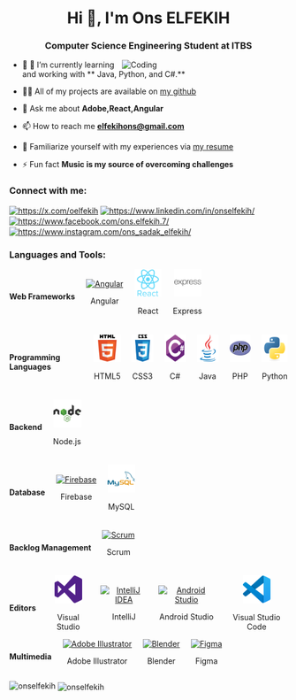 <h1 align="center">Hi 👋, I'm Ons ELFEKIH</h1>
<h3 align="center"> Computer Science Engineering Student at ITBS  </h3>
<img align="right" alt="Coding" width="300" src="https://i0.wp.com/itbs.tn/hojoseq/2020/04/itbs-favicon.png?fit=512%2C512&ssl=1" />


- 🌱 🌱 I’m currently learning and working with  ** Java, Python, and C#.**

- 👨‍💻 All of my projects are available on [my github](https://github.com/OnsElfekih)

- 💬 Ask me about **Adobe,React,Angular**

- 📫 How to reach me **elfekihons@gmail.com**

- 📄   Familiarize yourself with my experiences via [my resume](https://github.com/user-attachments/files/18389713/CV.pdf)

- ⚡ Fun fact **Music is my source of overcoming challenges**

<h3 align="left">Connect with me:</h3>
<p align="left">
<a href="https://twitter.com/https://x.com/oelfekih" target="blank"><img align="center" src="https://raw.githubusercontent.com/rahuldkjain/github-profile-readme-generator/master/src/images/icons/Social/twitter.svg" alt="https://x.com/oelfekih" height="30" width="40" /></a>
<a href="https://linkedin.com/in/https://www.linkedin.com/in/onselfekih/" target="blank"><img align="center" src="https://raw.githubusercontent.com/rahuldkjain/github-profile-readme-generator/master/src/images/icons/Social/linked-in-alt.svg" alt="https://www.linkedin.com/in/onselfekih/" height="30" width="40" /></a>
<a href="https://fb.com/https://www.facebook.com/ons.elfekih.7/" target="blank"><img align="center" src="https://raw.githubusercontent.com/rahuldkjain/github-profile-readme-generator/master/src/images/icons/Social/facebook.svg" alt="https://www.facebook.com/ons.elfekih.7/" height="30" width="40" /></a>
<a href="https://instagram.com/https://www.instagram.com/ons_sadak_elfekih/" target="blank"><img align="center" src="https://raw.githubusercontent.com/rahuldkjain/github-profile-readme-generator/master/src/images/icons/Social/instagram.svg" alt="https://www.instagram.com/ons_sadak_elfekih/" height="30" width="40" /></a>
</p>

<h3 align="left">Languages and Tools:</h3>
<div style="display: flex; flex-direction: column; gap: 20px;">
  <!-- Web Frameworks -->
  <div style="display: flex; align-items: center; gap: 20px;">
    <h4>Web Frameworks</h4>
    <div style="text-align: center;">
      <a href="https://angular.io" target="_blank" rel="noreferrer">
        <img src="https://angular.io/assets/images/logos/angular/angular.svg" alt="Angular" width="50" height="50"/>
      </a>
      <p>Angular</p>
    </div>
    <div style="text-align: center;">
      <a href="https://reactjs.org/" target="_blank" rel="noreferrer">
        <img src="https://raw.githubusercontent.com/devicons/devicon/master/icons/react/react-original-wordmark.svg" alt="React" width="50" height="50"/>
      </a>
      <p>React</p>
    </div>
    <div style="text-align: center;">
      <a href="https://expressjs.com" target="_blank" rel="noreferrer">
        <img src="https://raw.githubusercontent.com/devicons/devicon/master/icons/express/express-original-wordmark.svg" alt="Express" width="50" height="50"/>
      </a>
      <p>Express</p>
    </div>
  </div>

  <!-- Programming Languages -->
  <div style="display: flex; align-items: center; gap: 20px;">
    <h4>Programming Languages</h4>
    <div style="text-align: center;">
      <a href="https://www.w3.org/html/" target="_blank" rel="noreferrer">
        <img src="https://raw.githubusercontent.com/devicons/devicon/master/icons/html5/html5-original-wordmark.svg" alt="HTML5" width="50" height="50"/>
      </a>
      <p>HTML5</p>
    </div>
    <div style="text-align: center;">
      <a href="https://www.w3schools.com/css/" target="_blank" rel="noreferrer">
        <img src="https://raw.githubusercontent.com/devicons/devicon/master/icons/css3/css3-original-wordmark.svg" alt="CSS3" width="50" height="50"/>
      </a>
      <p>CSS3</p>
    </div>
    <div style="text-align: center;">
      <a href="https://www.w3schools.com/cs/" target="_blank" rel="noreferrer">
        <img src="https://raw.githubusercontent.com/devicons/devicon/master/icons/csharp/csharp-original.svg" alt="C#" width="50" height="50"/>
      </a>
      <p>C#</p>
    </div>
    <div style="text-align: center;">
      <a href="https://www.java.com" target="_blank" rel="noreferrer">
        <img src="https://raw.githubusercontent.com/devicons/devicon/master/icons/java/java-original.svg" alt="Java" width="50" height="50"/>
      </a>
      <p>Java</p>
    </div>
    <div style="text-align: center;">
      <a href="https://www.php.net" target="_blank" rel="noreferrer">
        <img src="https://raw.githubusercontent.com/devicons/devicon/master/icons/php/php-original.svg" alt="PHP" width="50" height="50"/>
      </a>
      <p>PHP</p>
    </div>
    <div style="text-align: center;">
      <a href="https://www.python.org" target="_blank" rel="noreferrer">
        <img src="https://raw.githubusercontent.com/devicons/devicon/master/icons/python/python-original.svg" alt="Python" width="50" height="50"/>
      </a>
      <p>Python</p>
    </div>
  </div>

  <!-- Backend -->
  <div style="display: flex; align-items: center; gap: 20px;">
    <h4>Backend</h4>
    <div style="text-align: center;">
      <a href="https://nodejs.org" target="_blank" rel="noreferrer">
        <img src="https://raw.githubusercontent.com/devicons/devicon/master/icons/nodejs/nodejs-original-wordmark.svg" alt="Node.js" width="50" height="50"/>
      </a>
      <p>Node.js</p>
    </div>
  </div>

  <!-- Database -->
  <div style="display: flex; align-items: center; gap: 20px;">
    <h4>Database</h4>
    <div style="text-align: center;">
      <a href="https://firebase.google.com/" target="_blank" rel="noreferrer">
        <img src="https://www.vectorlogo.zone/logos/firebase/firebase-icon.svg" alt="Firebase" width="50" height="50"/>
      </a>
      <p>Firebase</p>
    </div>
    <div style="text-align: center;">
      <a href="https://www.mysql.com/" target="_blank" rel="noreferrer">
        <img src="https://raw.githubusercontent.com/devicons/devicon/master/icons/mysql/mysql-original-wordmark.svg" alt="MySQL" width="50" height="50"/>
      </a>
      <p>MySQL</p>
    </div>
  </div>


  <!-- Backlog Management -->
  <div style="display: flex; align-items: center; gap: 20px;">
    <h4>Backlog Management</h4>
    <div style="text-align: center;">
      <a href="https://www.scrum.org/" target="_blank" rel="noreferrer">
        <img src="https://img.icons8.com/?size=100&id=NB7CYUhiUV36&format=png&color=000000" alt="Scrum" width="50" height="50"/>
      </a>
      <p>Scrum</p>
    </div>
  </div>

  <!-- Editors -->
  <div style="display: flex; align-items: center; gap: 20px;">
    <h4>Editors</h4>
    <div style="text-align: center;">
      <a href="https://visualstudio.microsoft.com/" target="_blank" rel="noreferrer">
        <img src="https://raw.githubusercontent.com/devicons/devicon/master/icons/visualstudio/visualstudio-plain.svg" alt="Visual Studio" width="50" height="50"/>
      </a>
      <p>Visual Studio</p>
    </div>
    <div style="text-align: center;">
      <a href="https://www.jetbrains.com/idea/" target="_blank" rel="noreferrer">
        <img src="https://resources.jetbrains.com/storage/products/company/brand/logos/IntelliJ_IDEA_icon.svg" alt="IntelliJ IDEA" width="50" height="50"/>
      </a>
      <p>IntelliJ</p>
    </div>
    <div style="text-align: center;">
      <a href="https://developer.android.com/studio" target="_blank" rel="noreferrer">
        <img src="https://img.icons8.com/?size=100&id=17836&format=png&color=000000" alt="Android Studio" width="50" height="50"/>
      </a>
      <p>Android Studio</p>
    </div>
    <div style="text-align: center;">
      <a href="https://code.visualstudio.com/" target="_blank" rel="noreferrer">
        <img src="https://raw.githubusercontent.com/devicons/devicon/master/icons/vscode/vscode-original.svg" alt="VS Code" width="50" height="50"/>
      </a>
      <p>Visual Studio Code</p>
    </div>
  </div>
</div>

  <!-- Multimedia -->
  <div style="display: flex; align-items: center; gap: 20px;">
    <h4>Multimedia</h4>
    <div style="text-align: center;">
      <a href="https://www.adobe.com/in/products/illustrator.html" target="_blank" rel="noreferrer">
        <img src="https://www.vectorlogo.zone/logos/adobe_illustrator/adobe_illustrator-icon.svg" alt="Adobe Illustrator" width="50" height="50"/>
      </a>
      <p>Adobe Illustrator</p>
    </div>
    <div style="text-align: center;">
      <a href="https://www.blender.org/" target="_blank" rel="noreferrer">
        <img src="https://download.blender.org/branding/community/blender_community_badge_white.svg" alt="Blender" width="50" height="50"/>
      </a>
      <p>Blender</p>
    </div>
    <div style="text-align: center;">
      <a href="https://www.figma.com/" target="_blank" rel="noreferrer">
        <img src="https://www.vectorlogo.zone/logos/figma/figma-icon.svg" alt="Figma" width="50" height="50"/>
      </a>
      <p>Figma</p>
    </div>
  </div>
  
<p><img align="left" src="https://github-readme-stats.vercel.app/api/top-langs?username=onselfekih&show_icons=true&locale=en&layout=compact" alt="onselfekih" /></p>

<p>&nbsp;<img align="center" src="https://github-readme-stats.vercel.app/api?username=onselfekih&show_icons=true&locale=en" alt="onselfekih" /></p>
